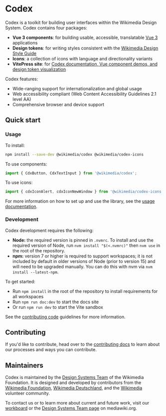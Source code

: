 # Codex

Codex is a toolkit for building user interfaces within the Wikimedia Design System. Codex contains
four packages:

- **Vue 3 components**: for building usable, accessible, translatable [Vue 3](https://v3.vuejs.org/)
  applications
- **Design tokens**: for writing styles consistent with the [Wikimedia Design Style Guide](https://design.wikimedia.org/style-guide/components/links.html)
- **Icons**: a collection of icons with language and directionality variants
- **VitePress site**: for [Codex documentation, Vue component demos, and design token visualization](https://doc.wikimedia.org/codex/main/)

Codex features:
- Wide-ranging support for internationalization and global usage
- Web accessibility compliant (Web Content Accessibility Guidelines 2.1 level AA)
- Comprehensive browser and device support

## Quick start

### Usage
To install:
```sh
npm install --save-dev @wikimedia/codex @wikimedia/codex-icons
```

To use components:
```js
import { CdxButton, CdxTextInput } from '@wikimedia/codex';
```

To use icons:
```js
import { cdxIconAlert, cdxIconNewWindow } from '@wikimedia/codex-icons';
```

For more information on how to set up and use the library, see the [usage documentation](https://doc.wikimedia.org/codex/main/using-codex/usage.html).

### Development

Codex development requires the following:

- **Node:** the required version is pinned in `.nvmrc`. To install and use the required version of
Node, run `nvm install "$(<.nvmrc)"` then `nvm use` in the root of the repository.
- **npm:** version 7 or higher is required to support workspaces; it is not included by default in 
older versions of Node (prior to version 15) and will need to be upgraded manually. You can do this 
with nvm via `nvm install --latest-npm`.

To get started:

- Run `npm install` in the root of the repository to install requirements for all workspaces
- Run `npm run doc:dev` to start the docs site
- Or run `npm run dev` to start the Vite sandbox

See the [contributing code](https://doc.wikimedia.org/codex/main/contributing/contributing-code.html) guidelines
for more information.

## Contributing

If you'd like to contribute, head over to the [contributing docs](https://doc.wikimedia.org/codex/main/contributing/overview.html)
to learn about our processes and ways you can contribute.

## Maintainers

Codex is maintained by the [Design Systems Team](https://www.mediawiki.org/wiki/Design_Systems_Team)
of the Wikimedia Foundation. It is designed and developed by contributors from the [Wikimedia Foundation](https://wikimediafoundation.org/),
[Wikimedia Deutschland](https://www.wikimedia.de/), and the [Wikimedia](https://www.wikimedia.org/)
volunteer community.

To contact us or to learn more about current and future work, visit our [workboard](https://phabricator.wikimedia.org/project/board/5587/)
or the [Design Systems Team page](https://www.mediawiki.org/wiki/Design_Systems_Team) on
mediawiki.org.

